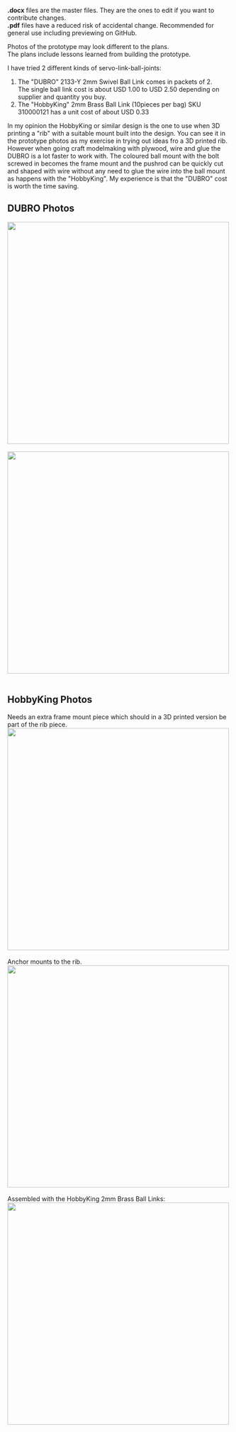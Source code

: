 <b>.docx</b> files are the master files. They are the ones to edit if you want to contribute changes.   
<b>.pdf</b> files have a reduced risk of accidental change. Recommended for general use including previewing on GitHub.

Photos of the prototype may look different to the plans.  
The plans include lessons learned from building the prototype.

I have tried 2 different kinds of servo-link-ball-joints:

1. The "DUBRO" 2133-Y 2mm Swivel Ball Link comes in packets of 2. <br /> The single ball link cost is about USD 1.00 to USD 2.50 depending on supplier and quantity you buy.
2. The "HobbyKing" 2mm Brass Ball Link (10pieces per bag) SKU 310000121 has a unit cost of about USD 0.33

In my opinion the HobbyKing or similar design is the one to use when 3D printing a "rib" with a suitable mount built into the design. You can see it in the prototype photos as my exercise in trying out ideas fro a 3D printed rib. However when going craft modelmaking with plywood, wire and glue the DUBRO is a lot faster to work with. The coloured ball mount with the bolt screwed in becomes the frame mount and the pushrod can be quickly cut and shaped with wire without any need to glue the wire into the ball mount as happens with the "HobbyKing". My experience is that the "DUBRO" cost is worth the time saving.  

## DUBRO Photos ##
<img src="https://github.com/manukautech/XMSnakeRobot/blob/master/HardwarePlans/Images/Dubro01.JPG" width="500" />
<br /><br />
<img src="https://github.com/manukautech/XMSnakeRobot/blob/master/HardwarePlans/Images/Dubro02.JPG" width="500" />
<br /><br />

## HobbyKing Photos ##
Needs an extra frame mount piece which should in a 3D printed version be part of the rib piece. <br />
<img src="https://github.com/manukautech/XMSnakeRobot/blob/master/HardwarePlans/Images/Anchor.JPG" width="500" />
<br /><br />
Anchor mounts to the rib.<br />
<img src="https://github.com/manukautech/XMSnakeRobot/blob/master/HardwarePlans/Images/AnchorRib.JPG" width="500" />
<br /><br />
Assembled with the HobbyKing 2mm Brass Ball Links: <br />
<img src="https://github.com/manukautech/XMSnakeRobot/blob/master/HardwarePlans/Images/Hobbyking.JPG" width="500" />
<br /><br />
